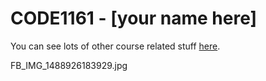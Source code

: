 # CODE1161 - [your name here]

You can see lots of other course related stuff [here](https://notionparallax.co.uk/CODE1161).


FB_IMG_1488926183929.jpg
